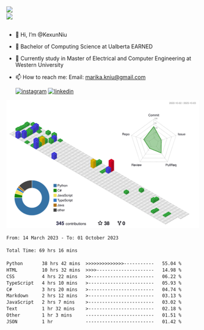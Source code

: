 <a href="https://github.com/anuraghazra/github-readme-stats">
  <img align="center" src="https://github-readme-stats.vercel.app/api?username=KexunNiu&show_icons=true" />
</a>
</br>
<a href="https://github.com/anuraghazra/github-readme-stats">
  <img align="center" src="https://github-readme-stats.vercel.app/api/top-langs/?username=KexunNiu" />
</a>

</br>
</br>

- 👋 Hi, I’m @KexunNiu
- 👀 Bachelor of Computing Science at Ualberta EARNED
- 🌱 Currently study in Master of Electrical and Computer Engineering at Western University
- 📫 How to reach me: Email: marika.kniu@gmail.com
  
  [![instagram](https://github.com/shikhar1020jais1/Git-Social/blob/master/Icons/Instagram1.png (Instagram))][1] [![linkedin](https://github.com/shikhar1020jais1/Git-Social/blob/master/Icons/LinkedIn1.png (LinkedIn))][2]

<!-- To Link your profile to the media buttons -->

[1]: https://www.instagram.com/barryn719_
[2]: https://www.linkedin.com/in/kexun-niu



![](./profile-3d-contrib/profile-gitblock.svg)

<!--START_SECTION:waka-->

```txt
From: 14 March 2023 - To: 01 October 2023

Total Time: 69 hrs 16 mins

Python       38 hrs 42 mins  >>>>>>>>>>>>>>-----------   55.04 %
HTML         10 hrs 32 mins  >>>>---------------------   14.98 %
CSS          4 hrs 22 mins   >>-----------------------   06.22 %
TypeScript   4 hrs 10 mins   >------------------------   05.93 %
C#           3 hrs 20 mins   >------------------------   04.74 %
Markdown     2 hrs 12 mins   >------------------------   03.13 %
JavaScript   2 hrs 7 mins    >------------------------   03.02 %
Text         1 hr 32 mins    >------------------------   02.18 %
Other        1 hr 3 mins     -------------------------   01.51 %
JSON         1 hr            -------------------------   01.42 %
```

<!--END_SECTION:waka-->

